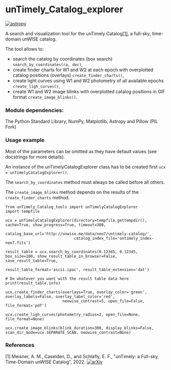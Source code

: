 # unTimely_Catalog_explorer

[![astropy](http://img.shields.io/badge/powered%20by-AstroPy-orange.svg?style=flat)](http://www.astropy.org/)

A search and visualization tool for the unTimely Catalog[[1]](#1), a full-sky, time-domain unWISE catalog.

The tool allows to:
- search the catalog by coordinates (box search) ```search_by_coordinates(ra, dec)```,
- create finder charts for W1 and W2 at each epoch with overplotted catalog positions (overlays) ```create_finder_charts()```,
- create light curves using W1 and W2 photometry of all available epochs ```create_ligh_curves()```,
- create W1 and W2 image blinks with overplotted catalog positions in GIF format ```create_image_blinks()```.

### Module dependencies:
The Python Standard Library, NumPy, Matplotlib, Astropy and Pillow (PIL Fork)

### Usage example

Most of the parameters can be omitted as they have default values (see docstrings for more details).

An instance of the unTimelyCatalogExplorer class has to be created first ```ucx = unTimelyCatalogExplorer()```.

The ```search_by_coordinates``` method must always be called before all others.

The ```create_image_blinks``` method depends on the results of the ```create_finder_charts``` method.

```
from unTimely_Catalog_tools import unTimelyCatalogExplorer
import tempfile

ucx = unTimelyCatalogExplorer(directory=tempfile.gettempdir(), cache=True, show_progress=True, timeout=300,
                              catalog_base_url='http://unwise.me/data/neo7/untimely-catalog/',
                              catalog_index_file='untimely_index-neo7.fits')

result_table = ucx.search_by_coordinates(0.12345, 0.12345, box_size=100, show_result_table_in_browser=False, save_result_table=True,
                                         result_table_format='ascii.ipac', result_table_extension='dat')

# Do whatever you want with the result table data here
print(result_table.info)

ucx.create_finder_charts(overlays=True, overlay_color='green', overlay_labels=False, overlay_label_color='red',
                         neowise_contrast=5, open_file=False, file_format='pdf')

ucx.create_ligh_curves(photometry_radius=2, open_file=None, file_format=None)

ucx.create_image_blinks(blink_duration=300, display_blinks=False, scan_dir_mode=ucx.SEPARATE_SCAN, neowise_contrast=None)
```

### References
<a id="1">[1]</a> Meisner, A. M., Caselden, D., and Schlafly, E. F., "unTimely: a Full-sky, Time-Domain unWISE Catalog", 2022. [![arXiv](https://img.shields.io/badge/arXiv-1234.56789-b31b1b.svg)](https://arxiv.org/abs/2209.14327)
